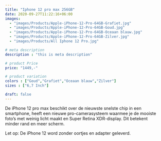 ```yaml
---
title: "Iphone 12 pro max 256GB"
date: 2020-09-27T11:22:16+06:00
images: 
  - "images/Products/Apple-iPhone-12-Pro-64GB-Grafiet.jpg"
  - "images/Products/Apple-iPhone-12-Pro-64GB-Goud.jpg"
  - "images/Products/Apple-iPhone-12-Pro-64GB-Oceaan blauw.jpg"
  - "images/Products/Apple-iPhone-12-Pro-64GB-Zilver.jpg"
  - "images/Products/All Iphone 12 Pro.jpg"

# meta description
description : "this is meta description"

# product Price
price: "1449,-"

# product variation
colors : ["Goud","Grafiet","Oceaan blauw","Zilver"]
sizes : ["6,7 Inch"]

draft: false
---
```


De iPhone 12 pro max beschikt over de nieuwste snelste chip in een smartphone, heeft een nieuwe pro-camerasysteem waarmee je de mooiste foto’s met weinig licht maakt en Super Retina XDR-display. Dit betekent minder rand en meer scherm.  

Let op: De iPhone 12 word zonder oortjes en adapter geleverd.
 